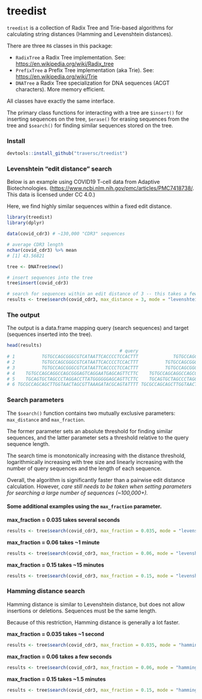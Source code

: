 treedist
================

<!-- <img src="hex.png" width = "130" height = "150" align="right" style="border:0px;padding:15px"> -->

<!-- [![CRAN\_Status\_Badge](http://www.r-pkg.org/badges/version/treedist)](https://cran.r-project.org/package=treedist) [![CRAN\_Downloads\_Badge](https://cranlogs.r-pkg.org/badges/treedist)](https://cran.r-project.org/package=treedist) -->

<!-- [![CRAN\_Downloads\_Total\_Badge](https://cranlogs.r-pkg.org/badges/grand-total/treedist)](https://cran.r-project.org/package=treedist) -->

`treedist` is a collection of Radix Tree and Trie-based algorithms for
calculating string distances (Hamming and Levenshtein distances).

There are three `R6` classes in this package:

  - `RadixTree` a Radix Tree implementation. See:
    <https://en.wikipedia.org/wiki/Radix_tree>
  - `PrefixTree` a Prefix Tree implementation (aka Trie). See:
    <https://en.wikipedia.org/wiki/Trie>
  - `DNATree` a Radix Tree specialization for DNA sequences (ACGT
    characters). More memory efficient.

All classes have exactly the same interface.

The primary class functions for interacting with a tree are `$insert()`
for inserting sequences on the tree, `$erase()` for erasing sequences
from the tree and `$search()` for finding similar sequences stored on
the tree.

### Install

``` r
devtools::install_github("traversc/treedist")
```

### Levenshtein “edit distance” search

Below is an example using COVID19 T-cell data from Adaptive
Biotechnologies.
(<https://www.ncbi.nlm.nih.gov/pmc/articles/PMC7418738/>. This data is
licensed under CC 4.0.)

Here, we find highly similar sequences within a fixed edit distance.

``` r
library(treedist)
library(dplyr)

data(covid_cdr3) # ~130,000 "CDR3" sequences

# average CDR3 length
nchar(covid_cdr3) %>% mean
# [1] 43.56821

tree <- DNATree$new()

# insert sequences into the tree
tree$insert(covid_cdr3)

# search for sequences within an edit distance of 3 -- this takes a few minutes
results <- tree$search(covid_cdr3, max_distance = 3, mode = "levenshtein", nthreads=8)
```

### The output

The output is a data.frame mapping query (search sequences) and target
(sequences inserted into the tree).

``` r
head(results)
                                          # query                                        target distance
# 1          TGTGCCAGCGGGCGTCATAATTCACCCCTCCACTTT             TGTGCCAGCGGCTATAATTCACCCCTCCACTTT        3
# 2          TGTGCCAGCGGGCGTCATAATTCACCCCTCCACTTT          TGTGCCAGCGGGCGTCATAATTCACCCCTCCACTTT        0
# 3          TGTGCCAGCGGGCGTCATAATTCACCCCTCCACTTT          TGTGCCAGCGGGGACAGTAATTCACCCCTCCACTTT        3
# 4    TGTGCCAGCAGGCCAGCGGGAGTCAGGAATGAGCAGTTCTTC    TGTGCCAGCAGGCCAGCGGGAGTCAGGAATGAGCAGTTCTTC        0
# 5    TGCAGTGCTAGCCCTAGGACCTTATGGGGGGAGCAGTTCTTC    TGCAGTGCTAGCCCTAGGACCTTATGGGGGGAGCAGTTCTTC        0
# 6 TGCGCCAGCAGCTTGGTAACTAGCGTTAAAGATACGCAGTATTTT TGCGCCAGCAGCTTGGTAACTAGCGTTAAAGATACGCAGTATTTT        0
```

### Search parameters

The `$search()` function contains two mutually exclusive parameters:
`max_distance` and `max_fraction`.

The former parameter sets an absolute threshold for finding similar
sequences, and the latter parameter sets a threshold relative to the
query sequence length.

The search time is monotonically increasing with the distance threshold,
logarithmically increasing with tree size and linearly increasing with
the number of query sequences and the length of each sequence.

Overall, the algorithm is significantly faster than a pairwise edit
distance calculation. However, *care still needs to be taken when
setting parameters for searching a large number of sequences
(\~100,000+).*

#### Some additional examples using the `max_fraction` parameter.

**max\_fraction = 0.035 takes several seconds**

``` r
results <- tree$search(covid_cdr3, max_fraction = 0.035, mode = "levenshtein", nthreads=8)
```

**max\_fraction = 0.06 takes \~1 minute**

``` r
results <- tree$search(covid_cdr3, max_fraction = 0.06, mode = "levenshtein", nthreads=8)
```

**max\_fraction = 0.15 takes \~15 minutes**

``` r
results <- tree$search(covid_cdr3, max_fraction = 0.15, mode = "levenshtein", nthreads=8)
```

### Hamming distance search

Hamming distance is similar to Levenshtein distance, but does not allow
insertions or deletions. Sequences must be the same length.

Because of this restriction, Hamming distance is generally a lot faster.

**max\_fraction = 0.035 takes \~1 second**

``` r
results <- tree$search(covid_cdr3, max_fraction = 0.035, mode = "hamming", nthreads=8)
```

**max\_fraction = 0.06 takes a few seconds**

``` r
results <- tree$search(covid_cdr3, max_fraction = 0.06, mode = "hamming", nthreads=8)
```

**max\_fraction = 0.15 takes \~1.5 minutes**

``` r
results <- tree$search(covid_cdr3, max_fraction = 0.15, mode = "hamming", nthreads=8)
```
